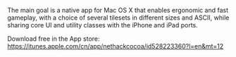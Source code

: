 The main goal is a native app for Mac OS X that enables ergonomic and fast gameplay, with a choice of several tilesets in different sizes and ASCII, while sharing core UI and utility classes with the iPhone and iPad ports.

Download free in the App store:
https://itunes.apple.com/cn/app/nethackcocoa/id528223360?l=en&mt=12